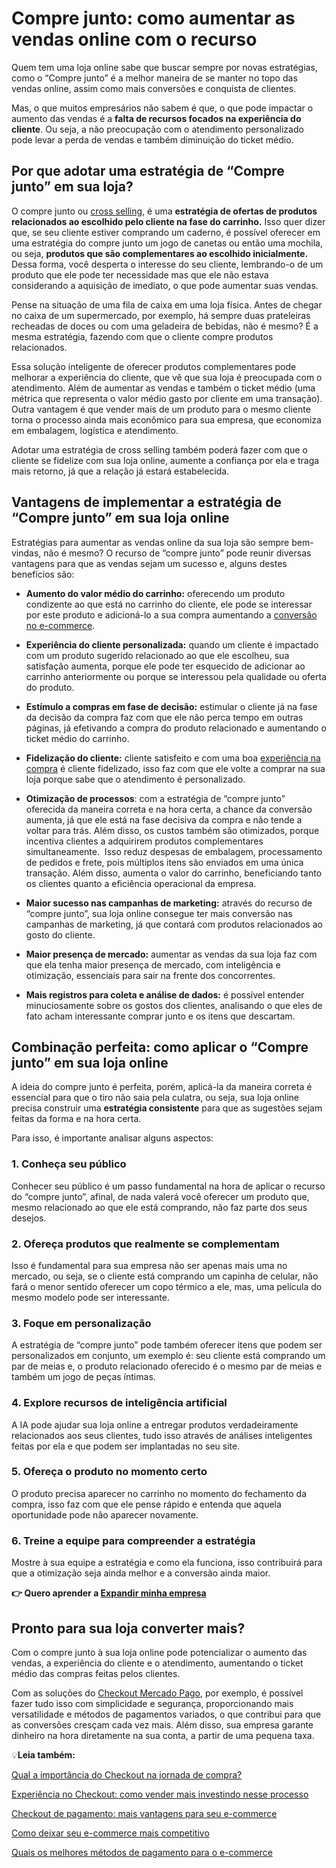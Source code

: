 # Compre junto: como aumentar as vendas online com o recurso

Quem tem uma loja online sabe que buscar sempre por novas estratégias, como o “Compre junto” é a melhor maneira de se manter no topo das vendas online, assim como mais conversões e conquista de clientes.

Mas, o que muitos empresários não sabem é que, o que pode impactar o aumento das vendas é a **falta de recursos focados na experiência do cliente**. Ou seja, a não preocupação com o atendimento personalizado pode levar a perda de vendas e também diminuição do ticket médio.

## **Por que adotar uma estratégia de “Compre junto” em sua loja?**

O compre junto ou [cross selling](https://meubolso.mercadopago.com.br/cross-selling-e-up-selling-e-commerce), é uma **estratégia de ofertas de produtos relacionados ao escolhido pelo cliente na fase do carrinho.** Isso quer dizer que, se seu cliente estiver comprando um caderno, é possível oferecer em uma estratégia do compre junto um jogo de canetas ou então uma mochila, ou seja, **produtos que são complementares ao escolhido inicialmente.** Dessa forma, você desperta o interesse do seu cliente, lembrando-o de um produto que ele pode ter necessidade mas que ele não estava considerando a aquisição de imediato, o que pode aumentar suas vendas.

Pense na situação de uma fila de caixa em uma loja física. Antes de chegar no caixa de um supermercado, por exemplo, há sempre duas prateleiras recheadas de doces ou com uma geladeira de bebidas, não é mesmo? É a mesma estratégia, fazendo com que o cliente compre produtos relacionados.

Essa solução inteligente de oferecer produtos complementares pode melhorar a experiência do cliente, que vê que sua loja é preocupada com o atendimento. Além de aumentar as vendas e também o ticket médio (uma métrica que representa o valor médio gasto por cliente em uma transação). Outra vantagem é que vender mais de um produto para o mesmo cliente torna o processo ainda mais econômico para sua empresa, que economiza em embalagem, logística e atendimento.

Adotar uma estratégia de cross selling também poderá fazer com que o cliente se fidelize com sua loja online, aumente a confiança por ela e traga mais retorno, já que a relação já estará estabelecida.

## **Vantagens de implementar a estratégia de “Compre junto” em sua loja online**

Estratégias para aumentar as vendas online da sua loja são sempre bem-vindas, não é mesmo? O recurso de “compre junto” pode reunir diversas vantagens para que as vendas sejam um sucesso e, alguns destes benefícios são:

- **Aumento do valor médio do carrinho:** oferecendo um produto condizente ao que está no carrinho do cliente, ele pode se interessar por este produto e adicioná-lo a sua compra aumentando a [conversão no e-commerce](https://meubolso.mercadopago.com.br/conversao-no-e-commerce).

- **Experiência do cliente personalizada:** quando um cliente é impactado com um produto sugerido relacionado ao que ele escolheu, sua satisfação aumenta, porque ele pode ter esquecido de adicionar ao carrinho anteriormente ou porque se interessou pela qualidade ou oferta do produto. 

- **Estímulo a compras em fase de decisão:** estimular o cliente já na fase da decisão da compra faz com que ele não perca tempo em outras páginas, já efetivando a compra do produto relacionado e aumentando o ticket médio do carrinho.

- **Fidelização do cliente:** cliente satisfeito e com uma boa [experiência na compra](https://meubolso.mercadopago.com.br/6-passos-para-facilitar-a-experiencia-de-compra-no-seu-site) é cliente fidelizado, isso faz com que ele volte a comprar na sua loja porque sabe que o atendimento é personalizado.

- **Otimização de processos**: com a estratégia de “compre junto” oferecida da maneira correta e na hora certa, a chance da conversão aumenta, já que ele está na fase decisiva da compra e não tende a voltar para trás. Além disso, os custos também são otimizados, porque incentiva clientes a adquirirem produtos complementares simultaneamente. 
Isso reduz despesas de embalagem, processamento de pedidos e frete, pois múltiplos itens são enviados em uma única transação. Além disso, aumenta o valor do carrinho, beneficiando tanto os clientes quanto a eficiência operacional da empresa.

- **Maior sucesso nas campanhas de marketing:** através do recurso de “compre junto”, sua loja online consegue ter mais conversão nas campanhas de marketing, já que contará com produtos relacionados ao gosto do cliente.

- **Maior presença de mercado:** aumentar as vendas da sua loja faz com que ela tenha maior presença de mercado, com inteligência e otimização, essenciais para sair na frente dos concorrentes.

- **Mais registros para coleta e análise de dados:** é possível entender minuciosamente sobre os gostos dos clientes, analisando o que eles de fato acham interessante comprar junto e os itens que descartam.

## **Combinação perfeita: como aplicar o “Compre junto” em sua loja online**

A ideia do compre junto é perfeita, porém, aplicá-la da maneira correta é essencial para que o tiro não saia pela culatra, ou seja, sua loja online precisa construir uma **estratégia consistente** para que as sugestões sejam feitas da forma e na hora certa.

Para isso, é importante analisar alguns aspectos:

### **1. Conheça seu público**

Conhecer seu público é um passo fundamental na hora de aplicar o recurso do “compre junto”, afinal, de nada valerá você oferecer um produto que, mesmo relacionado ao que ele está comprando, não faz parte dos seus desejos.

### **2. Ofereça produtos que realmente se complementam**

Isso é fundamental para sua empresa não ser apenas mais uma no mercado, ou seja, se o cliente está comprando um capinha de celular, não fará o menor sentido oferecer um copo térmico a ele, mas, uma película do mesmo modelo pode ser interessante.

### **3. Foque em personalização**

A estratégia de “compre junto” pode também oferecer itens que podem ser personalizados em conjunto, um exemplo é: seu cliente está comprando um par de meias e, o produto relacionado oferecido é o mesmo par de meias e também um jogo de peças íntimas.

### **4. Explore recursos de inteligência artificial**

A IA pode ajudar sua loja online a entregar produtos verdadeiramente relacionados aos seus clientes, tudo isso através de análises inteligentes feitas por ela e que podem ser implantadas no seu site.

### **5. Ofereça o produto no momento certo**

O produto precisa aparecer no carrinho no momento do fechamento da compra, isso faz com que ele pense rápido e entenda que aquela oportunidade pode não aparecer novamente.

### **6. Treine a equipe para compreender a estratégia**

Mostre à sua equipe a estratégia e como ela funciona, isso contribuirá para que a otimização seja ainda melhor e a conversão ainda maior.

**👉 Quero aprender a [Expandir minha empresa](https://empresas.mercadopago.com.br/loja-digital-formas-de-expandir-sua-empresa)**

## **Pronto para sua loja converter mais?**

Com o compre junto à sua loja online pode potencializar o aumento das vendas, a experiência do cliente e o atendimento, aumentando o ticket médio das compras feitas pelos clientes.

Com as soluções do [Checkout Mercado Pago](https://meubolso.mercadopago.com.br/checkout-mercado-pago-conheca-a-solucao-ideal-para-receber-pagamentos-online), por exemplo, é possível fazer tudo isso com simplicidade e segurança, proporcionando mais versatilidade e métodos de pagamentos variados, o que contribui para que as conversões cresçam cada vez mais. Além disso, sua empresa garante dinheiro na hora diretamente na sua conta, a partir de uma pequena taxa.

💡**Leia também:**

[Qual a importância do Checkout na jornada de compra?](https://meubolso.mercadopago.com.br/qual-a-importancia-do-checkout-na-jornada-de-compra)

[Experiência no Checkout: como vender mais investindo nesse processo](https://meubolso.mercadopago.com.br/como-vender-mais-com-uma-experiencia-incrivel-de-checkout)

[Checkout de pagamento: mais vantagens para seu e-commerce](https://meubolso.mercadopago.com.br/vantagens-cobrar-com-checkout)

[Como deixar seu e-commerce mais competitivo](https://meubolso.mercadopago.com.br/ecommerce-mais-competitivo)

[Quais os melhores métodos de pagamento para o e-commerce](https://meubolso.mercadopago.com.br/quais-os-melhores-metodos-de-pagamento-para-o-e-commerce)